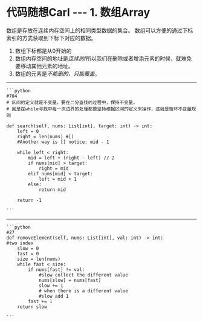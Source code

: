 # 代码随想Carl --- 1. 数组Array

数组是存放在连续内存空间上的相同类型数据的集合。
数组可以方便的通过下标索引的方式获取到下标下对应的数据。

1. 数组下标都是从0开始的
2. 数组内存空间的地址是*连续的*/所以我们在删除或者增添元素的时候，就难免要移动其他元素的地址。
3. 数组的元素是*不能删的，只能覆盖*。

---

	```python
    #704
    # 区间的定义就是不变量。要在二分查找的过程中，保持不变量，
    # 就是在while寻找中每一次边界的处理都要坚持根据区间的定义来操作，这就是循环不变量规则

    def search(self, nums: List[int], target: int) -> int:
        left = 0
        right = len(nums) #[) 
        #Another way is [] notice: mid - 1

        while left < right: 
            mid = left + (right - left) // 2
            if nums[mid] > target:
                right = mid
            elif nums[mid] < target:
                left = mid + 1
            else:
                return mid
        
        return -1
	
	```
---

    ```python
    #27
    def removeElement(self, nums: List[int], val: int) -> int:
    #two index
        slow = 0
        fast = 0
        size = len(nums)
        while fast < size:
            if nums[fast] != val:
                #slow collect the different value
                nums[slow] = nums[fast]
                slow += 1
                # when there is a different value
                #slow add 1
            fast += 1
        return slow
	
	```


